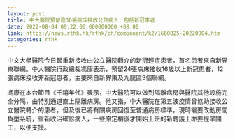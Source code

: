 ```yaml
---
layout: post
title: 中大醫院預留逾30張病床接收公院病人　包括新冠患者
date: 2022-08-04 09:22:00.000000000 +08:00
link: https://news.rthk.hk/rthk/ch/component/k2/1660825-20220804.htm
categories: rthk
---
```


中文大學醫院今日起重新接收由公立醫院轉介的新冠輕症患者，首名患者來自新界東聯網。中大醫院行政總裁馮康表示，預留24張病床接收16歲以上新冠患者，12張病床接收非新冠患者，主要來自新界東及九龍區3個聯網。

馮康在本台節目《千禧年代》表示，中大醫院可以做到隔離病房與醫院其他設施完全分隔，由特別通道直上隔離病房。他又指，中大醫院在第五波疫情曾協助接收公立醫院轉介的患者，但及後已將有關病房回復至普通病房標準，現時需要改動房間負壓系統，重新收治確診病人，一些原定稍後才開始上班的新聘護士亦要提早開工，以便支援。
